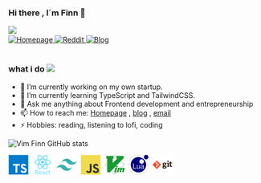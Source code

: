 ### Hi there , I´m Finn 👋

<div id="header" >
  <img src="https://media.giphy.com/media/M9gbBd9nbDrOTu1Mqx/giphy.gif" width="100"/>
</div>

<div id="badges">
 <a href="https://finnguha.vercel.app/">
    <img src="https://img.shields.io/badge/Homepage-00AFF0?style=for-the-badge&logo=groupme&logoColor=white" alt="Homepage"/>
  </a>
  
  <a href="https://www.reddit.com/user/vimfinn">
    <img src="https://img.shields.io/badge/Reddit-f55442?style=for-the-badge&logo=reddit&logoColor=white" alt="Reddit"/>
  </a>
  <a href="https://atinyimprovement.vercel.app/">
    <img src="https://img.shields.io/badge/blog-ffffff?style=for-the-badge&logo=About.me&logoColor=black" alt="Blog"/>
  </a>
  
  
  
</div>

<div >
<img  src="https://komarev.com/ghpvc/?username=VimFinn&style=flat-square&color=blue" alt=""/>
</div>

<h3>
  what i do
  <img src="https://media.giphy.com/media/hvRJCLFzcasrR4ia7z/giphy.gif" width="30px"/>
</h3>



- 🔭 I’m currently working on  my own startup.
- 🌱 I’m currently learning TypeScript and TailwindCSS.
- 💬 Ask me anything about Frontend development and entrepreneurship
- 📫 How to reach me: [Homepage](https://finnguha.vercel.app/) , [blog](https://atinyimprovement.vercel.app/)   , [email](gufi127127@gmail.com)
- ⚡ Hobbies: reading, listening to lofi, coding

![Vim Finn GitHub stats](https://github-readme-stats.vercel.app/api?username=sudofinn&theme=tokyonight&show_icons=true)


<div>
  <img src="https://github.com/devicons/devicon/blob/master/icons/typescript/typescript-original.svg" title="Java" alt="Java" width="40" height="40"/>&nbsp;
  <img src="https://github.com/devicons/devicon/blob/master/icons/react/react-original-wordmark.svg" title="React" alt="React" width="40" height="40"/>&nbsp;
  <img src="https://github.com/devicons/devicon/blob/master/icons/tailwindcss/tailwindcss-plain.svg" title="Spring" alt="Spring" width="40" height="40"/>&nbsp;
  <img src="https://github.com/devicons/devicon/blob/master/icons/javascript/javascript-original.svg" title="Material UI" alt="Material UI" width="40" height="40"/>&nbsp;
  <img src="https://github.com/devicons/devicon/blob/master/icons/vim/vim-plain.svg" title="Flutter" alt="Flutter" width="40" height="40"/>&nbsp;
  <img src="https://github.com/devicons/devicon/blob/master/icons/lua/lua-original-wordmark.svg" title="Redux" alt="Redux " width="40" height="40"/>&nbsp;
 
  <img src="https://github.com/devicons/devicon/blob/master/icons/git/git-original-wordmark.svg" title="Git" alt="Git" width="40" height="40"/>
</div>
